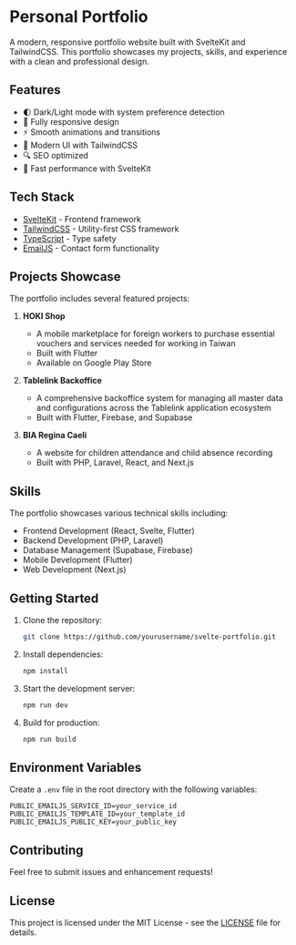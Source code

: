# Personal Portfolio

A modern, responsive portfolio website built with SvelteKit and TailwindCSS. This portfolio showcases my projects, skills, and experience with a clean and professional design.

## Features

- 🌓 Dark/Light mode with system preference detection
- 📱 Fully responsive design
- ⚡ Smooth animations and transitions
- 🎨 Modern UI with TailwindCSS
- 🔍 SEO optimized
- 🚀 Fast performance with SvelteKit

## Tech Stack

- [SvelteKit](https://kit.svelte.dev/) - Frontend framework
- [TailwindCSS](https://tailwindcss.com/) - Utility-first CSS framework
- [TypeScript](https://www.typescriptlang.org/) - Type safety
- [EmailJS](https://www.emailjs.com/) - Contact form functionality

## Projects Showcase

The portfolio includes several featured projects:

1. **HOKI Shop**
   - A mobile marketplace for foreign workers to purchase essential vouchers and services needed for working in Taiwan
   - Built with Flutter
   - Available on Google Play Store

2. **Tablelink Backoffice**
   - A comprehensive backoffice system for managing all master data and configurations across the Tablelink application ecosystem
   - Built with Flutter, Firebase, and Supabase

3. **BIA Regina Caeli**
   - A website for children attendance and child absence recording
   - Built with PHP, Laravel, React, and Next.js

## Skills

The portfolio showcases various technical skills including:

- Frontend Development (React, Svelte, Flutter)
- Backend Development (PHP, Laravel)
- Database Management (Supabase, Firebase)
- Mobile Development (Flutter)
- Web Development (Next.js)

## Getting Started

1. Clone the repository:
   ```bash
   git clone https://github.com/yourusername/svelte-portfolio.git
   ```

2. Install dependencies:
   ```bash
   npm install
   ```

3. Start the development server:
   ```bash
   npm run dev
   ```

4. Build for production:
   ```bash
   npm run build
   ```

## Environment Variables

Create a `.env` file in the root directory with the following variables:

```env
PUBLIC_EMAILJS_SERVICE_ID=your_service_id
PUBLIC_EMAILJS_TEMPLATE_ID=your_template_id
PUBLIC_EMAILJS_PUBLIC_KEY=your_public_key
```

## Contributing

Feel free to submit issues and enhancement requests!

## License

This project is licensed under the MIT License - see the [LICENSE](LICENSE) file for details.
